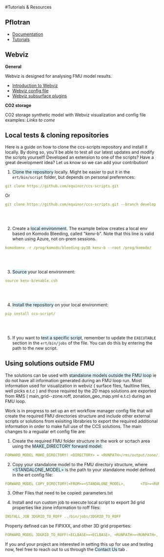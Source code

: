 #Tutorials & Resources

## Pflotran

- [Documentation](https://docs.opengosim.com/)
- [Tutorials](https://docs.opengosim.com/tutorial/tutorials/)


## Webviz

**General**

Webviz is designed for analysing FMU model results.

- [Introduction to Webviz](https://equinor.github.io/webviz-subsurface/#/)
- [Webviz config file](https://webviz-subsurface-example.azurewebsites.net/how-was-this-made-yaml-config-file)
- [Webviz subsurface plugins](https://equinor.github.io/webviz-subsurface/#/webviz-subsurface)


**CO2 storage**

CO2 storage synthetic model with Webviz visualization and config file examples: *Links to come*


## Local tests & cloning repositories

Here is a guide on how to clone the ccs-scripts repository and install it locally. By doing so, you'll be able to test all our latest updates and modify the scripts yourself! Developed an extension to one of the scripts? Have a great development idea? Let us know so we can add your contribution!


 1. <span style="background-color: #DFF5FF">Clone the repository</span> locally. Might be easier to put it in the `ert/bin/script` folder, but depends on personal preferences:
   ```yaml title="Main branch"
   git clone https://github.com/equinor/ccs-scripts.git
   ```
   Or
   ```yaml title="Develop branch"
   git clone https://github.com/equinor/ccs-scripts.git --branch develop
   ```
<br />
<br />

 2. Create a <span style="background-color: #DFF5FF">local environment</span>. The example below creates a local env based on Komodo Bleeding, called "kenv-b". Note that this line is valid when using Azure, not on-prem sessions.
   ```yaml
   komodoenv -r /prog/komodo/bleeding-py38 kenv-b --root /prog/komodo/
   ```
<br />
<br />

 3. <span style="background-color: #DFF5FF">Source</span> your local environment:
   ```yaml
   source kenv-b/enable.csh
   ```
<br />
<br />   

 4. <span style="background-color: #DFF5FF">Install the repository</span> on your local environment:
   ```yaml
   pip install ccs-script/
   ```
<br />
<br />

 5. If you want to <span style="background-color: #DFF5FF">test a specific script</span>, remember to update the `EXECUTABLE` section in the `ert/bin/jobs` of the file. You can do this by entering the path to the new script. 

## Using solutions outside FMU 

The solutions can be used with <span style="background-color: #DFF5FF">standalone models outside the FMU loop</span> ie do not have all information generated during an FMU loop run. Most information used for visualization in webviz ( surface files, faultline files, well picks e.t.c ) and those required by the 2D maps solutions are exported from RMS ( main_grid--zone.roff, zonation_geo_map.yml e.t.c) during an FMU loop. 

Work is in progress to set up an ert workflow manager config file that will create the required FMU directories structure and include other external scripts or solutions from exisiting librabries to export the required additional information in order to make full use of the CCS solutions. The main changes to a regualar ert config file are: 

 1.  Create the required FMU folder structure in the work or scrtach area using the <span style="background-color: #DFF5FF">MAKE_DIRECTORY forward model: </span>
 ``` yaml
 FORWARD_MODEL MAKE_DIRECTORY( <DIRECTORY> = <RUNPATH>/rms/output/zone/)
 ```


 2.  Copy your standalone model to the FMU directory structure, where <span style="background-color: #DFF5FF"> <STANDALONE_MODEL> </span> is the path to your standalone model defined in the ert config file:
 ```yaml
 FORWARD_MODEL COPY_DIRECTORY(<FROM>=<STANDALONE_MODEL>,       <TO>=<RUNPATH>/eclipse/model/) 
 ```
 3. Other Files that need to be copied: parameters.txt 
 
 
 4. Install and run custom job to execute local script to export 3d grid properties like zone information to roff files: 
  ``` yaml
  INSTALL_JOB 3DGRID_TO_ROFF ../bin/jobs/3DGRID_TO_ROFF
  ```
  Property defined can be FIPXXX, and other 3D grid properties:
  
  ``` yaml
  FORWARD_MODEL 3DGRID_TO_ROFF(<ECLBASE>=<ECLBASE>, <RUNPATH>=<RUNPATH>, <PROPERTY>="FIPNUM")
  ```
 

If you and your project are interested in setting this up for use and testing now, feel free to reach out to us through the <span style="background-color: #DFF5FF"> Contact Us </span> tab .
